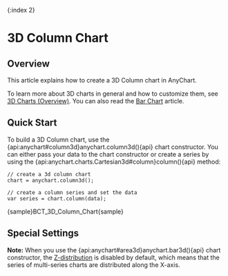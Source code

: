 {:index 2}
# 3D Column Chart

## Overview

This article explains how to create a 3D Column chart in AnyChart.

To learn more about 3D charts in general and how to customize them, see [3D Charts (Overview)](Overview). You can also read the [Bar Chart](../Bar_Chart) article.

## Quick Start

To build a 3D Column chart, use the {api:anychart#column3d}anychart.column3d(){api} chart constructor. You can either pass your data to the chart constructor or create a series by using the {api:anychart.charts.Cartesian3d#column}column(){api} method:

```
// create a 3d column chart
chart = anychart.column3d();

// create a column series and set the data
var series = chart.column(data);
```

{sample}BCT\_3D\_Column\_Chart{sample}

## Special Settings

**Note:** When you use the {api:anychart#area3d}anychart.bar3d(){api} chart constructor, the [Z-distribution](Overview#z-distribution) is disabled by default, which means that the series of multi-series charts are distributed along the X-axis.
